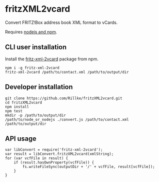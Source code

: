 # fritzXML2vcard
Convert FRITZ!Box address book XML format to vCards.

Requires [nodejs and npm](https://nodejs.org/en/download/).

## CLI user installation

Install the [fritz-xml-2vcard](https://www.npmjs.com/package/fritz-xml-2vcard) package from npm.

```
npm i -g fritz-xml-2vcard
fritz-xml-2vcard /path/to/contact.xml /path/to/output/dir
```

## Developer installation
```
git clone https://github.com/Rillke/fritzXML2vcard.git
cd fritzXML2vcard
npm install
npm test
mkdir -p /path/to/output/dir
/path/to/node_or_nodejs ./convert.js /path/to/contact.xml /path/to/output/dir
```

## API usage
```
var libConvert = require('fritz-xml-2vcard');
var result = libConvert.fritzXML2vcard(xmlString);
for (var vcfFile in result) {
	if (result.hasOwnProperty(vcfFile)) {
		fs.writeFileSync(outputDir + '/' + vcfFile, result[vcfFile]);
	}
}
```

